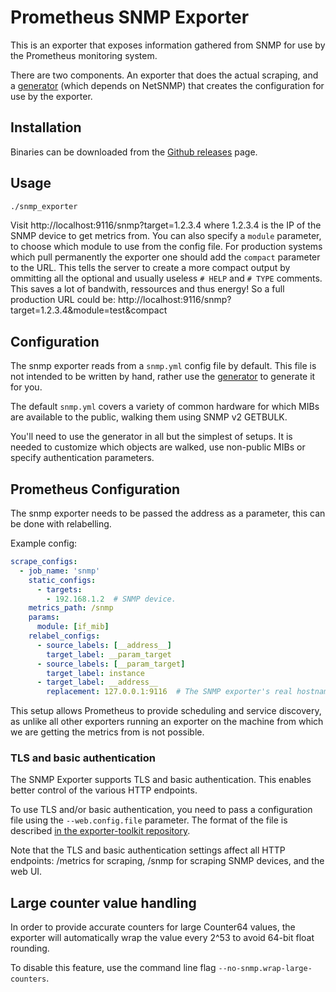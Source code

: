 # Prometheus SNMP Exporter

This is an exporter that exposes information gathered from SNMP
for use by the Prometheus monitoring system.

There are two components. An exporter that does the actual scraping, and a
[generator](generator/) (which depends on NetSNMP) that creates the
configuration for use by the exporter.

## Installation

Binaries can be downloaded from the [Github
releases](https://github.com/prometheus/snmp_exporter/releases) page.

## Usage

```sh
./snmp_exporter
```

Visit http://localhost:9116/snmp?target=1.2.3.4 where 1.2.3.4 is the IP of the
SNMP device to get metrics from. You can also specify a `module` parameter, to
choose which module to use from the config file. For production systems which
pull permanently the exporter one should add the `compact` parameter to the URL.
This tells the server to create a more compact output by ommitting all the
optional and usually useless `# HELP` and `# TYPE` comments. This saves a lot
of bandwith, ressources and thus energy! So a full production URL could be:
http://localhost:9116/snmp?target=1.2.3.4&module=test&compact

## Configuration

The snmp exporter reads from a `snmp.yml` config file by default. This file is
not intended to be written by hand, rather use the [generator](generator/) to
generate it for you.

The default `snmp.yml` covers a variety of common hardware for which
MIBs are available to the public, walking them using SNMP v2 GETBULK.

You'll need to use the generator in all but the simplest of setups. It is
needed to customize which objects are walked, use non-public MIBs or specify
authentication parameters.

## Prometheus Configuration

The snmp exporter needs to be passed the address as a parameter, this can be
done with relabelling.

Example config:
```YAML
scrape_configs:
  - job_name: 'snmp'
    static_configs:
      - targets:
        - 192.168.1.2  # SNMP device.
    metrics_path: /snmp
    params:
      module: [if_mib]
    relabel_configs:
      - source_labels: [__address__]
        target_label: __param_target
      - source_labels: [__param_target]
        target_label: instance
      - target_label: __address__
        replacement: 127.0.0.1:9116  # The SNMP exporter's real hostname:port.
```

This setup allows Prometheus to provide scheduling and service discovery, as
unlike all other exporters running an exporter on the machine from which we are
getting the metrics from is not possible.

### TLS and basic authentication

The SNMP Exporter supports TLS and basic authentication. This enables better
control of the various HTTP endpoints.

To use TLS and/or basic authentication, you need to pass a configuration file
using the `--web.config.file` parameter. The format of the file is described
[in the exporter-toolkit repository](https://github.com/prometheus/exporter-toolkit/blob/master/docs/web-configuration.md).

Note that the TLS and basic authentication settings affect all HTTP endpoints:
/metrics for scraping, /snmp for scraping SNMP devices, and the web UI.

## Large counter value handling

In order to provide accurate counters for large Counter64 values, the exporter will automatically
wrap the value every 2^53 to avoid 64-bit float rounding.

To disable this feature, use the command line flag `--no-snmp.wrap-large-counters`.

